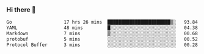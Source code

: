 ### Hi there 👋

<!--
**yeya24/yeya24** is a ✨ _special_ ✨ repository because its `README.md` (this file) appears on your GitHub profile.

Here are some ideas to get you started:

- 🔭 I’m currently working on ...
- 🌱 I’m currently learning ...
- 👯 I’m looking to collaborate on ...
- 🤔 I’m looking for help with ...
- 💬 Ask me about ...
- 📫 How to reach me: ...
- 😄 Pronouns: ...
- ⚡ Fun fact: ...
-->

<!--START_SECTION:waka-->

```txt
Go                   17 hrs 26 mins  ███████████████████████▒░   93.84 %
YAML                 48 mins         █░░░░░░░░░░░░░░░░░░░░░░░░   04.38 %
Markdown             7 mins          ▒░░░░░░░░░░░░░░░░░░░░░░░░   00.68 %
protobuf             5 mins          ░░░░░░░░░░░░░░░░░░░░░░░░░   00.52 %
Protocol Buffer      3 mins          ░░░░░░░░░░░░░░░░░░░░░░░░░   00.28 %
```

<!--END_SECTION:waka-->
